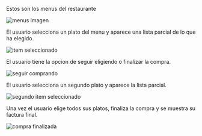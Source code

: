 Estos son los menus del restaurante

![menus imagen](https://github.com/user-attachments/assets/75e99ca9-9d9c-4e29-a11f-ac927f37fdb5)

El usuario selecciona un plato del menu y aparece una lista parcial de lo que ha elegido.

![item seleccionado](https://github.com/user-attachments/assets/404fda3b-af9e-4d62-a9f9-8cdb390e2a1e)

El usuario tiene la opcion de seguir eligiendo o finalizar la compra.

![seguir comprando](https://github.com/user-attachments/assets/bb2df6d1-01f5-46d4-be81-6baf3c269ea1)

El usuario selecciona un segundo plato y aparece la lista parcial.

![segundo item seleccionado](https://github.com/user-attachments/assets/3cd258a8-6491-4c69-b756-b4078b478b96)

Una vez el usuario elige todos sus platos, finaliza la compra y se muestra su factura final.

![compra finalizada](https://github.com/user-attachments/assets/631c42ea-2293-4ad3-9896-e8df9ad9d459)
